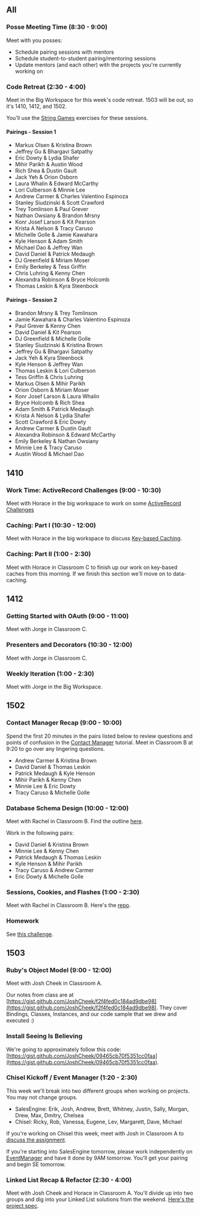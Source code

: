 ## All

### Posse Meeting Time (8:30 - 9:00)

Meet with you posses:

* Schedule pairing sessions with mentors
* Schedule student-to-student pairing/mentoring sessions
* Update mentors (and each other) with the projects you're currently working on

### Code Retreat (2:30 - 4:00)

Meet in the Big Workspace for this week's code retreat. 1503 will
be out, so it's 1410, 1412, and 1502.

You'll use the [String Games](https://github.com/turingschool/code_retreat/tree/master/string_games)
exercises for these sessions.

#### Pairings - Session 1

* Markus Olsen & Kristina Brown
* Jeffrey Gu & Bhargavi Satpathy
* Eric Dowty & Lydia Shafer
* Mihir Parikh & Austin Wood
* Rich Shea & Dustin Gault
* Jack Yeh & Orion Osborn
* Laura Whalin & Edward McCarthy
* Lori Culberson & Minnie Lee
* Andrew Carmer & Charles Valentino Espinoza
* Stanley Siudzinski & Scott Crawford
* Trey Tomlinson & Paul Grever
* Nathan Owsiany & Brandon Mrsny
* Konr Josef Larson & Kit Pearson
* Krista A Nelson & Tracy Caruso
* Michelle Golle & Jamie Kawahara
* Kyle Henson & Adam Smith
* Michael Dao & Jeffrey Wan
* David Daniel & Patrick Medaugh
* DJ Greenfield & Miriam Moser
* Emily Berkeley & Tess Griffin
* Chris Luhring & Kenny Chen
* Alexandra Robinson & Bryce Holcomb
* Thomas Leskin & Kyra Steenbock

#### Pairings - Session 2

* Brandon Mrsny & Trey Tomlinson
* Jamie Kawahara & Charles Valentino Espinoza
* Paul Grever & Kenny Chen
* David Daniel & Kit Pearson
* DJ Greenfield & Michelle Golle
* Stanley Siudzinski & Kristina Brown
* Jeffrey Gu & Bhargavi Satpathy
* Jack Yeh & Kyra Steenbock
* Kyle Henson & Jeffrey Wan
* Thomas Leskin & Lori Culberson
* Tess Griffin & Chris Luhring
* Markus Olsen & Mihir Parikh
* Orion Osborn & Miriam Moser
* Konr Josef Larson & Laura Whalin
* Bryce Holcomb & Rich Shea
* Adam Smith & Patrick Medaugh
* Krista A Nelson & Lydia Shafer
* Scott Crawford & Eric Dowty
* Andrew Carmer & Dustin Gault
* Alexandra Robinson & Edward McCarthy
* Emily Berkeley & Nathan Owsiany
* Minnie Lee & Tracy Caruso
* Austin Wood & Michael Dao

## 1410

### Work Time: ActiveRecord Challenges (9:00 - 10:30)

Meet with Horace in the big workspace to work on some [ActiveRecord Challenges](https://gist.github.com/worace/79c93b87da1a232fb2f7)

### Caching: Part I (10:30 - 12:00)

Meet with Horace in the big workspace to discuss [Key-based Caching](https://github.com/turingschool/lesson_plans/blob/master/ruby_04-apis_and_scalability/key_based_caching.markdown).

### Caching: Part II (1:00 - 2:30)

Meet with Horace in Classroom C to finish up our work on key-based caches from this morning. If we finish this section we'll move on to data-caching.

## 1412

### Getting Started with OAuth (9:00 - 11:00)

Meet with Jorge in Classroom C.

### Presenters and Decorators (10:30 - 12:00)

Meet with Jorge in Classroom C.

### Weekly Iteration (1:00 - 2:30)

Meet with Jorge in the Big Workspace.

## 1502

### Contact Manager Recap (9:00 - 10:00)

Spend the first 20 minutes in the pairs listed below to review questions and points of confusion in the [Contact Manager](http://tutorials.jumpstartlab.com/projects/contact_manager.html) tutorial. Meet in Classroom B at 9:20 to go over any lingering questions.

* Andrew Carmer & Kristina Brown
* David Daniel & Thomas Leskin
* Patrick Medaugh & Kyle Henson
* Mihir Parikh & Kenny Chen
* Minnie Lee & Eric Dowty
* Tracy Caruso & Michelle Golle

### Database Schema Design (10:00 - 12:00)

Meet with Rachel in Classroom B. Find the outline [here](https://github.com/turingschool/lesson_plans/blob/master/ruby_02-web_applications_with_ruby/database_schema_design.markdown).

Work in the following pairs:

* David Daniel & Kristina Brown
* Minnie Lee & Kenny Chen
* Patrick Medaugh & Thomas Leskin
* Kyle Henson & Mihir Parikh
* Tracy Caruso & Andrew Carmer
* Eric Dowty & Michelle Golle

### Sessions, Cookies, and Flashes (1:00 - 2:30)

Meet with Rachel in Classroom B. Here's the [repo](https://github.com/rwarbelow/sessions-cookies-flashes).

### Homework

See [this challenge](https://github.com/turingschool/challenges/blob/master/sessions_flashes_cookies.markdown).

## 1503

### Ruby's Object Model (9:00 - 12:00)

Meet with Josh Cheek in Classroom A.

Our notes from class are at [https://gist.github.com/JoshCheek/f2f4fed0c184ad9dbe98](https://gist.github.com/JoshCheek/f2f4fed0c184ad9dbe98).
They cover Bindings, Classes, Instances, and our code sample that we drew and executed :)

### Install Seeing Is Believing

We're going to approximately follow this code: [https://gist.github.com/JoshCheek/09465cb70f5351cc0faa](https://gist.github.com/JoshCheek/09465cb70f5351cc0faa).

### Chisel Kickoff / Event Manager (1:20 - 2:30)

This week we'll break into two different groups when working on projects. You may not change groups.

* SalesEngine: Erik, Josh, Andrew, Brett, Whitney, Justin, Sally, Morgan, Drew, Max, Dmitry, Chelsea
* Chisel: Ricky, Rob, Vanessa, Eugene, Lev, Margarett, Dave, Michael

If you're working on Chisel this week, meet with Josh in Classroom A to [discuss the assignment](https://github.com/JumpstartLab/curriculum/blob/master/source/projects/chisel.markdown).

If you're starting into SalesEngine tomorrow, please work independently on [EventManager](http://tutorials.jumpstartlab.com/projects/eventmanager.html) and have it done by 9AM tomorrow. You'll get your pairing and begin SE tomorrow.

### Linked List Recap & Refactor (2:30 - 4:00)

Meet with Josh Cheek and Horace in Classroom A. You'll divide up into two groups and dig into your Linked List solutions
from the weekend. [Here's the project spec](https://github.com/turingschool/challenges/blob/master/linked_lists.markdown).
